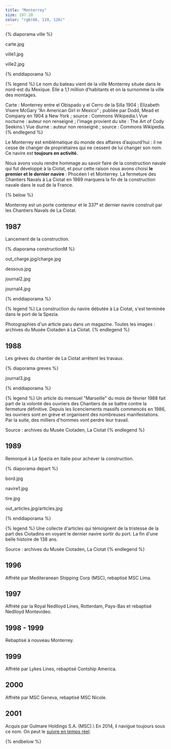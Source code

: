 ```yaml
---
title: "Monterrey"
size: 197.20
color: "rgb(66, 119, 126)"
---
```


{% diaporama ville %}

carte.jpg

ville1.jpg

ville2.jpg

{% enddiaporama %}

{% legend %}
Le nom du bateau vient de la ville Monterrey située dans le nord-est du Mexique. Elle a 1,1 million d'habitants et on la surnomme la ville des montages.

Carte : Monterrey entre el Obispado y el Cerro de la Silla 1904&nbsp;; Elizabeth Visere McGary “An American Girl in Mexico”&nbsp;; publiée par Dodd, Mead et Company en 1904 à New York&nbsp;; source&nbsp;: Commons Wikipedia.\\
Vue nocturne&nbsp;: auteur non renseigné&nbsp;; l'image provient du site&nbsp;: The Art of Cody Seekins.\\
Vue diurne&nbsp;: auteur non renseigné&nbsp;; source&nbsp;: Commons Wikipedia.
{% endlegend %}


Le Monterrey est emblématique du monde des affaires d’aujourd’hui&nbsp;: il ne cesse de changer de propriétaires qui ne cessent de lui changer son nom. Ce navire est **toujours en activité.**

Nous avons voulu rendre hommage au savoir faire de la construction navale qui fut développé à la Ciotat, et pour cette raison nous avons choisi **le premier et le dernier navire**&nbsp;: Phocéen I et Monterrey. La fermeture des Chantiers Navals à La Ciotat en 1989 marquera la fin de la construction navale dans le sud de la France.

{% below %}

Monterrey est un porte conteneur et le 337ᵉ et dernier navire construit par les Chantiers Navals de La Ciotat.

1987
------------

Lancement de la construction.

{% diaporama constructionM %}

out_charge.jpg/charge.jpg

dessous.jpg

journal2.jpg

journal4.jpg

{% enddiaporama %}


{% legend %}
La construction du navire débutée à La Ciotat, s'est terminée dans le port de la Spezia. 

Photographies d'un article paru dans un magazine. Toutes les images&nbsp;: archives du Musée Ciotaden à La Ciotat.
{% endlegend %}

1988
------------

Les grèves du chantier de La Ciotat arrêtent les travaux.

{% diaporama greves %}

journal3.jpg

{% enddiaporama %}

{% legend %}
Un article du mensuel "Marseille" du mois de février 1988 fait part de la volonté des ouvriers des Chantiers de se battre contre la fermeture définitive. Depuis les licenciements massifs commencés en 1986, les ouvriers sont en grève et organisent des nombreuses manifestations. Par la suite, des milliers d'hommes vont perdre leur travail. 

Source&nbsp;: archives du Musée Ciotaden, La Ciotat
{% endlegend %}

1989
------------

Remorqué à La Spezia en Italie pour achever la construction.

{% diaporama depart %}

bord.jpg

navire1.jpg

tire.jpg

out_articles.jpg/articles.jpg

{% enddiaporama %}

{% legend %}
Une collecte d'articles qui témoignent de la tristesse de la part des Ciotadins en voyant le dernier navire sortir du port. La fin d'une belle histoire de 138 ans. 

Source&nbsp;: archives du Musée Ciotaden, La Ciotat
{% endlegend %}


1996
------------

Affrété par Mediteranean Shipping Corp (MSC), rebaptisé MSC Lima.

1997
------------

Affrété par la Royal Nedlloyd Lines, Rotterdam, Pays-Bas et rebaptisé Nedlloyd Montevideo.

1998 - 1999
------------

Rebaptisé à nouveau Monterrey.

1999
------------

Affrété par Lykes Lines, rebaptisé Contship America.

2000
------------

Affrété par MSC Geneva, rebaptisé MSC Nicole.

2001
------------

Acquis par Gulmare Holdings S.A. (MSC).\\
En 2014, il navigue toujours sous ce nom. On peut le [suivre en temps réel](http://www.marinetraffic.com/fr/ais/details/ships/8509387/vessel:MSC_NICOLE).

{% endbelow %}
